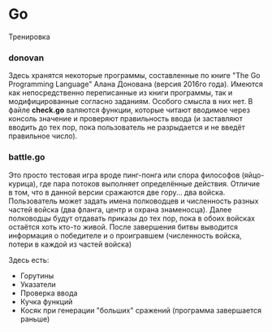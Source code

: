 # Go
Тренировка

### donovan
  Здесь хранятся некоторые программы, составленные по книге "The Go Programming Language" Алана Донована (версия 2016го года).
  Имеются как непосредственно переписанные из книги программы, так и модифицированные согласно заданиям. Особого смысла в них нет.
  В файле **check.go** валяются функции, которые читают вводимое через консоль значение и проверяют правильность ввода (и заставляют вводить до тех пор, пока пользователь не разрыдается и не введёт правильное число).

### battle.go
  Это просто тестовая игра вроде пинг-понга или спора философов (яйцо-курица), где пара потоков выполняет определённые действия.
  Отличие в том, что в данной версии сражаются две гору... два войска.
  Пользователь может задать имена полководцев и численность разных частей войска (два фланга, центр и охрана знаменосца).
  Далее полководцы будут отдавать приказы до тех пор, пока в обоих войсках остаётся хоть кто-то живой.
  После завершения битвы выводится информация о победителе и о проигравшем (численность войска, потери в каждой из частей войска)
  
Здесь есть:
  - Горутины
  - Указатели
  - Проверка ввода
  - Кучка функций
  - Косяк при генерации "больших" сражений (программа завершается раньше)
